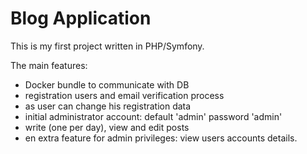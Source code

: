 Blog Application
================

This is my first project written in PHP/Symfony.

The main features:
- Docker bundle to communicate with DB
- registration users and email verification process
- as user can change his registration data
- initial administrator account: default 'admin' password 'admin'
- write (one per day), view and edit posts
- en extra feature for admin privileges: view
users accounts details. 